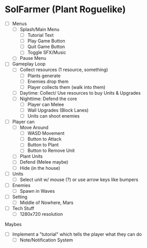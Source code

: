 # SolFarmer (Plant Roguelike)
- [ ] Menus
	- [ ] Splash/Main Menu
		- [ ] Tutorial Text
		- [ ] Play Game Button
		- [ ] Quit Game Button
		- [ ] Toggle SFX/Music
	- [ ] Pause Menu
- [ ] Gameplay Loop
	- [ ] Collect resources (1 resource, something)
		- [ ] Plants generate
		- [ ] Enemies drop them
		- [ ] Player collects them (walk into them)
	- [ ] Daytime: Collect/ Use resources to buy Units & Upgrades
	- [ ] Nighttime: Defend the core
		- [ ] Player can Melee
		- [ ] Wall Upgrades (Block Lanes)
		- [ ] Units can shoot enemies
- [ ] Player can
	- [ ] Move Around
		- [ ] WASD Movement
		- [ ] Button to Attack
		- [ ] Button to Plant
		- [ ] Button to Remove Unit
	- [ ] Plant Units
	- [ ] Defend (Melee maybe)
	- [ ] Hide (in the house)
- [ ] Units
	- [ ] Select unit w/ mouse (?) or use arrow keys like bumpers
- [ ] Enemies
	- [ ] Spawn in Waves
- [ ] Setting
	- [ ] Middle of Nowhere, Mars
	
- [ ] Tech Stuff
	- [ ] 1280x720 resolution
	
Maybes
- [ ] Implement a "tutorial" which tells the player what they can do
	- [ ] Note/Notification System